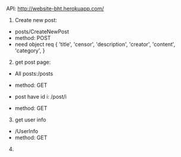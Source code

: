 API: http://website-bht.herokuapp.com/
1. Create new post: 
 + posts/CreateNewPost
 + method: POST
 + need object req {
                    'title',
                    'censor',
                    'description',
                    'creator',
                    'content',
                    'category',
                    }
2. get post page:
+ All posts:/posts
- method: GET
+ post have id i: /post/i
- method: GET
3. get user info
+ /UserInfo
+ method: GET
4. 
